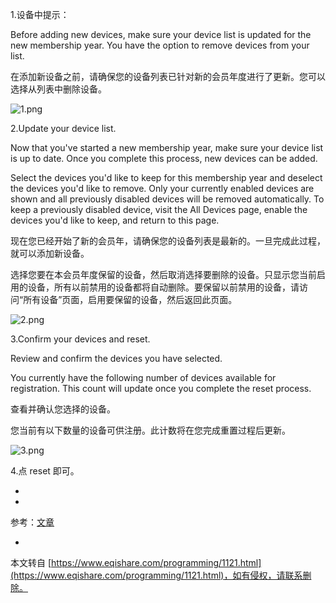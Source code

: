 1.设备中提示：

Before adding new devices, make sure your device list is updated for the new membership year. You have the option to remove devices from your list.

在添加新设备之前，请确保您的设备列表已针对新的会员年度进行了更新。您可以选择从列表中删除设备。

![1.png](https://www.eqishare.com/zb_users/upload/2023/10/202310151697340633399980.png)

2.Update your device list.

Now that you've started a new membership year, make sure your device list is up to date. Once you complete this process, new devices can be added.

Select the devices you'd like to keep for this membership year and deselect the devices you'd like to remove. Only your currently enabled devices are shown and all previously disabled devices will be removed automatically. To keep a previously disabled device, visit the All Devices page, enable the devices you'd like to keep, and return to this page.

现在您已经开始了新的会员年，请确保您的设备列表是最新的。一旦完成此过程，就可以添加新设备。

选择您要在本会员年度保留的设备，然后取消选择要删除的设备。只显示您当前启用的设备，所有以前禁用的设备都将自动删除。要保留以前禁用的设备，请访问“所有设备”页面，启用要保留的设备，然后返回此页面。

![2.png](https://www.eqishare.com/zb_users/upload/2023/10/202310151697340666270859.png)

3.Confirm your devices and reset.

Review and confirm the devices you have selected.

You currently have the following number of devices available for registration. This count will update once you complete the reset process.

查看并确认您选择的设备。

您当前有以下数量的设备可供注册。此计数将在您完成重置过程后更新。

![3.png](https://www.eqishare.com/zb_users/upload/2023/10/202310151697340665562988.png)

4.点 reset 即可。

-
-

参考：[文章](https://wenku.baidu.com/view/4e66226a6aeae009581b6bd97f1922791688bec9.html?_wkts_=1697337716493&bdQuery=%E8%8B%B9%E6%9E%9C%E5%BC%80%E5%8F%91%E8%80%85%E9%87%8D%E7%BD%AE%E8%AE%BE%E5%A4%87)

-

本文转自 [https://www.eqishare.com/programming/1121.html](https://www.eqishare.com/programming/1121.html)，如有侵权，请联系删除。
